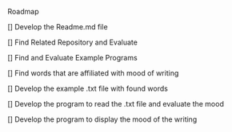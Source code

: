 Roadmap

[] Develop the Readme.md file

[] Find Related Repository and Evaluate

[] Find and Evaluate Example Programs

[] Find words that are affiliated with mood of writing

[] Develop the example .txt file with found words

[] Develop the program to read the .txt file and evaluate the mood

[] Develop the program to display the mood of the writing
